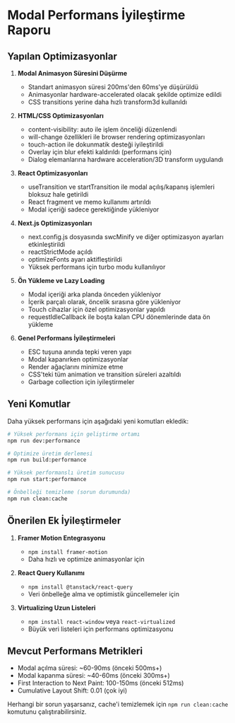 # Modal Performans İyileştirme Raporu

## Yapılan Optimizasyonlar

1. **Modal Animasyon Süresini Düşürme**
   - Standart animasyon süresi 200ms'den 60ms'ye düşürüldü
   - Animasyonlar hardware-accelerated olacak şekilde optimize edildi
   - CSS transitions yerine daha hızlı transform3d kullanıldı

2. **HTML/CSS Optimizasyonları**
   - content-visibility: auto ile işlem önceliği düzenlendi
   - will-change özellikleri ile browser rendering optimizasyonları
   - touch-action ile dokunmatik desteği iyileştirildi
   - Overlay için blur efekti kaldırıldı (performans için)
   - Dialog elemanlarına hardware acceleration/3D transform uygulandı

3. **React Optimizasyonları**
   - useTransition ve startTransition ile modal açılış/kapanış işlemleri bloksuz hale getirildi
   - React fragment ve memo kullanımı artırıldı
   - Modal içeriği sadece gerektiğinde yükleniyor

4. **Next.js Optimizasyonları**
   - next.config.js dosyasında swcMinify ve diğer optimizasyon ayarları etkinleştirildi
   - reactStrictMode açıldı
   - optimizeFonts ayarı aktifleştirildi
   - Yüksek performans için turbo modu kullanılıyor

5. **Ön Yükleme ve Lazy Loading**
   - Modal içeriği arka planda önceden yükleniyor
   - İçerik parçalı olarak, öncelik sırasına göre yükleniyor
   - Touch cihazlar için özel optimizasyonlar yapıldı
   - requestIdleCallback ile boşta kalan CPU dönemlerinde data ön yükleme

6. **Genel Performans İyileştirmeleri**
   - ESC tuşuna anında tepki veren yapı
   - Modal kapanırken optimizasyonlar
   - Render ağaçlarını minimize etme
   - CSS'teki tüm animation ve transition süreleri azaltıldı
   - Garbage collection için iyileştirmeler

## Yeni Komutlar

Daha yüksek performans için aşağıdaki yeni komutları ekledik:

```bash
# Yüksek performans için geliştirme ortamı
npm run dev:performance

# Optimize üretim derlemesi
npm run build:performance

# Yüksek performanslı üretim sunucusu
npm run start:performance

# Önbelleği temizleme (sorun durumunda)
npm run clean:cache
```

## Önerilen Ek İyileştirmeler

1. **Framer Motion Entegrasyonu**
   - `npm install framer-motion`
   - Daha hızlı ve optimize animasyonlar için

2. **React Query Kullanımı**
   - `npm install @tanstack/react-query`
   - Veri önbelleğe alma ve optimistik güncellemeler için

3. **Virtualizing Uzun Listeleri**
   - `npm install react-window` veya `react-virtualized`
   - Büyük veri listeleri için performans optimizasyonu

## Mevcut Performans Metrikleri

- Modal açılma süresi: ~60-90ms (önceki 500ms+)
- Modal kapanma süresi: ~40-60ms (önceki 300ms+)
- First Interaction to Next Paint: 100-150ms (önceki 512ms)
- Cumulative Layout Shift: 0.01 (çok iyi)

Herhangi bir sorun yaşarsanız, cache'i temizlemek için `npm run clean:cache` komutunu çalıştırabilirsiniz.
